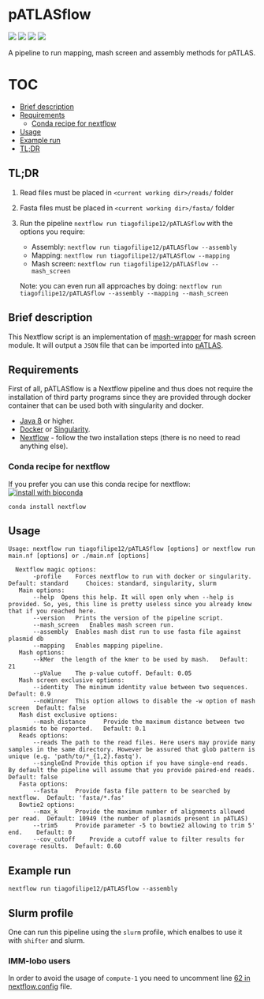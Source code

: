 # pATLASflow

[![](https://img.shields.io/badge/nextflow->=0.27.3-blue.svg)](#)
[![](https://img.shields.io/badge/docker_mash-ready-green.svg)](https://hub.docker.com/r/tiagofilipe12/patlasflow_mash_screen/)
[![](https://img.shields.io/badge/docker_mapping-ready-green.svg)](https://hub.docker.com/r/tiagofilipe12/patlasflow_mapping/)
[![](https://img.shields.io/badge/pATLAS-1.1.x-lightgrey.svg)](https://github.com/tiagofilipe12/pATLAS)

A pipeline to run mapping, mash screen and assembly methods for pATLAS.

# TOC

* [Brief description](#brief-description)
* [Requirements](#requirements)
    * [Conda recipe for nextflow](#conda-recipe-for-nextflow)
* [Usage](#usage)
* [Example run](#example-run)
* [TL;DR](#tldr)


## TL;DR

1. Read files must be placed in `<current working dir>/reads/` folder

2. Fasta files must be placed in `<current working dir>/fasta/` folder

3. Run the pipeline `nextflow run tiagofilipe12/pATLASflow` with the options you require:
    * Assembly: `nextflow run tiagofilipe12/pATLASflow --assembly`
    * Mapping: `nextflow run tiagofilipe12/pATLASflow --mapping`
    * Mash screen: `nextflow run tiagofilipe12/pATLASflow --mash_screen`

    Note: you can even run all approaches by doing:
    `nextflow run tiagofilipe12/pATLASflow --assembly --mapping --mash_screen`

## Brief description

This Nextflow script is an implementation of [mash-wrapper](https://github.com/tiagofilipe12/mash_wrapper#mash-screen-for-read-samples)
for mash screen module.
It will output a `JSON` file that can be imported into [pATLAS](http://www.patlas.site).

## Requirements

First of all, pATLASflow is a Nextflow pipeline and thus does not
require the installation of third party programs since they are provided
through docker container that can be used both with singularity and
docker.

* [Java 8](http://www.oracle.com/technetwork/java/javase/downloads/index.html) or higher.
* [Docker](https://docs.docker.com/install/) or [Singularity](http://singularity.lbl.gov/install-linux).
* [Nextflow](https://www.nextflow.io/docs/latest/getstarted.html#installation) - follow the two installation steps (there is no need to read anything else).

### Conda recipe for nextflow

If you prefer you can use this conda recipe for nextflow: [![install with bioconda](https://img.shields.io/badge/install%20with-bioconda-brightgreen.svg?style=flat-square)](http://bioconda.github.io/recipes/nextflow/README.html)


```
conda install nextflow
```

## Usage

```
Usage: nextflow run tiagofilipe12/pATLASflow [options] or nextflow run main.nf [options] or ./main.nf [options]

  Nextflow magic options:
       -profile    Forces nextflow to run with docker or singularity.   Default: standard     Choices: standard, singularity, slurm
   Main options:
       --help  Opens this help. It will open only when --help is provided. So, yes, this line is pretty useless since you already know that if you reached here.
       --version   Prints the version of the pipeline script.
       --mash_screen   Enables mash screen run.
       --assembly  Enables mash dist run to use fasta file against plasmid db
       --mapping   Enables mapping pipeline.
   Mash options:
       --kMer  the length of the kmer to be used by mash.   Default: 21
       --pValue    The p-value cutoff. Default: 0.05
   Mash screen exclusive options:
       --identity  The minimum identity value between two sequences. Default: 0.9
       --noWinner  This option allows to disable the -w option of mash screen  Default: false
   Mash dist exclusive options:
       --mash_distance     Provide the maximum distance between two plasmids to be reported.   Default: 0.1
   Reads options:
       --reads The path to the read files. Here users may provide many samples in the same directory. However be assured that glob pattern is unique (e.g. 'path/to/*_{1,2}.fastq').
       --singleEnd Provide this option if you have single-end reads. By default the pipeline will assume that you provide paired-end reads.    Default: false
   Fasta options:
       --fasta     Provide fasta file pattern to be searched by nextflow.  Default: 'fasta/*.fas'
   Bowtie2 options:
       --max_k     Provide the maximum number of alignments allowed per read.  Default: 10949 (the number of plasmids present in pATLAS)
       --trim5     Provide parameter -5 to bowtie2 allowing to trim 5' end.    Default: 0
       --cov_cutoff    Provide a cutoff value to filter results for coverage results.  Default: 0.60

```


## Example run

`nextflow run tiagofilipe12/pATLASflow --assembly`

## Slurm profile

One can run this pipeline using the `slurm` profile, which enalbes to
use it with `shifter` and slurm.

### IMM-lobo users

In order to avoid the usage of `compute-1` you need to uncomment line
[62 in nextflow.config](https://github.com/tiagofilipe12/pATLASflow/blob/master/nextflow.config#L62) file.
